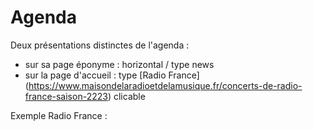 # Agenda 

Deux présentations distinctes de l'agenda :
- sur sa page éponyme : horizontal / type news
- sur la page d'accueil : type [Radio France] (https://www.maisondelaradioetdelamusique.fr/concerts-de-radio-france-saison-2223) clicable

Exemple Radio France : 
